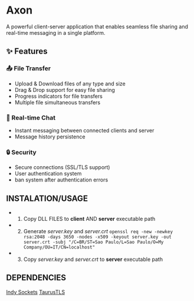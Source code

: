 # Axon
A powerful client-server application that enables seamless file sharing and real-time messaging in a single platform.

## ✨ Features

### 📤 File Transfer
- Upload & Download files of any type and size
- Drag & Drop support for easy file sharing
- Progress indicators for file transfers
- Multiple file simultaneous transfers

### 💬 Real-time Chat
- Instant messaging between connected clients and server
- Message history persistence

### 🔒 Security
- Secure connections (SSL/TLS support)
- User authentication system
- ban system after authentication errors

## INSTALATION/USAGE

- 1) Copy DLL FILES to **client** AND **server** executable path
- 2) Generate _server.key_ and _server.crt_ ```openssl req -new -newkey rsa:2048 -days 3650 -nodes -x509 -keyout server.key -out server.crt -subj "/C=BR/ST=Sao Paulo/L=Sao Paulo/O=My Company/OU=IT/CN=localhost"```
- 3) Copy _server.key_ and _server.crt_ to **server** executable path

## DEPENDENCIES

[Indy Sockets](https://github.com/IndySockets/Indy)
[TaurusTLS](https://github.com/JPeterMugaas/TaurusTLS)
